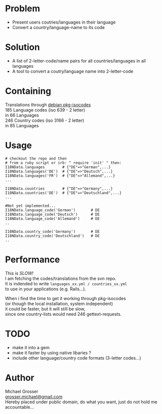 Problem
=======
 - Present users coutries/languages in their language
 - Convert a country/language-name to its code

Solution
========
 - A list of 2-letter-code/name pairs for all countries/languages in all languages
 - A tool to convert a coutry/language name into 2-letter-code

Containing
==========
Translations through [debian pkg-isocodes](http://svn.debian.org/wsvn/pkg-isocodes/trunk/iso-codes/)  
185 Language codes (iso 639 - 2 letter)  
in 66 Languages  
246 Country codes (iso 3166 - 2 letter)  
in 85 Languages  

Usage
=====

    # checkout the repo and then
    # from a ruby script or irb: " require 'init' " then:
    I18NData.languages        # {"DE"=>"German",...}
    I18NData.languages('DE')  # {"DE"=>"Deutsch",...}
    I18NData.languages('FR')  # {"DE"=>"Allemand",...}
    ...

    I18NData.countries        # {"DE"=>"Germany",...}
    I18NData.countries('DE')  # {"DE"=>"Deutschland",...}
    ...

    #Not yet implemented...
    I18NData.language_code('German')       # DE
    I18NData.language_code('Deutsch')      # DE
    I18NData.language_code('Allemand')     # DE
    ..

    I18NData.country_code('Germany')       # DE
    I18NData.country_code('Deutschland')   # DE
    ..

Performance
===========
This is *SLOW!*  
I am fetching the codes/translations from the svn repo.  
It is indended to write `languages_xx.yml / countries_xx.yml`  
to use in your applications (e.g. Rails...).

When i find the time to get it working through pkg-isocodes  
(or though the local installation, system independent)  
it could be faster, but it will still be slow,  
since one country-lists would need 246 gettext-requests.

TODO
====
 - make it into a gem
 - make it faster by using native libaries ?
 - include other language/country code formats (3-letter codes...)
 
Author
======
Michael Grosser  
grosser.michael@gmail.com  
Hereby placed under public domain, do what you want, just do not hold me accountable...  